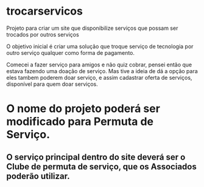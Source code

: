 # trocarservicos
Projeto para criar um site que disponibilize serviços que possam ser trocados por outros serviços

O objetivo inicial é criar uma solução que troque serviço de tecnologia por outro serviço qualquer como forma de pagamento.

Comecei a fazer serviço para amigos e não quiz cobrar, pensei então que estava fazendo uma doação de serviço. Mas tive a ideia de dá a opção para eles tambem poderem doar serviço, e assim cadastrar oferta de serviços, disponível para quem doar serviços.


# O nome do projeto poderá ser modificado para Permuta de Serviço.

## O serviço principal dentro do site deverá ser o Clube de permuta de serviço, que os Associados poderão utilizar. 
